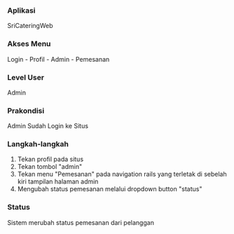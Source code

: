 ### Aplikasi

SriCateringWeb

### Akses Menu

Login - Profil - Admin - Pemesanan

### Level User

Admin

### Prakondisi

Admin Sudah Login ke Situs

### Langkah-langkah

1. Tekan profil pada situs
2. Tekan tombol "admin"
3. Tekan menu "Pemesanan" pada navigation rails yang terletak di sebelah kiri tampilan halaman admin
4. Mengubah status pemesanan melalui dropdown button "status"

### Status
Sistem merubah status pemesanan dari pelanggan